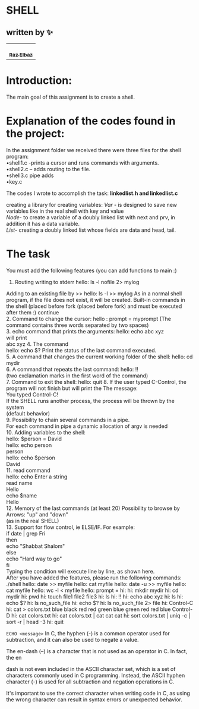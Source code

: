 # SHELL
## written by ✨

<!-- ALL-CONTRIBUTORS-LIST:START - Do not remove or modify this section -->
<!-- prettier-ignore-start -->
<!-- markdownlint-disable -->
<table>
  <tr>
    <td align="center"><a href="https://github.com/RazElbaz"><br /><sub><b>Raz Elbaz</b></sub></a><br /> </td>
  </tr>
</table>

</table>

# Introduction:
The main goal of this assignment is to create a shell.

# Explanation of the codes found in the project:

In the assignment folder we received there were three files for the shell program:  
•shell1.c -prints a cursor and runs commands with arguments.  
•shell2.c – adds routing to the file.  
•shell3.c pipe adds   
•key.c  

The codes I wrote to accomplish the task:
**linkedlist.h and linkedlist.c** 

creating a library for creating variables:
*Var* - is designed to save new variables like in the real shell with key and value  
*Node*- to create a variable of a doubly linked list with next and prv, in addition it has a data variable.  
*List*- creating a doubly linked list whose fields are data and head, tail.  

# The task  
You must add the following features (you can add functions to main :)  

1. Routing writing to stderr
hello: ls -l nofile 2> mylog

Adding to an existing file by >>
hello: ls -l >> mylog
As in a normal shell program, if the file does not exist, it will be created.
Built-in commands in the shell (placed before fork (placed before fork) and must be executed after them
:) continue  
2. Command to change the cursor:
hello : prompt = myprompt
(The command contains three words separated by two spaces)  
3. echo command that prints the arguments:
hello: echo abc xyz  
will print  
abc xyz
4. The command  
hello: echo $?
Print the status of the last command executed.  
5. A command that changes the current working folder of the shell:
hello: cd mydir  
6. A command that repeats the last command:
hello: !!  
(two exclamation marks in the first word of the command)  
7. Command to exit the shell:
hello: quit 
8. If the user typed C-Control, the program will not finish but will print the
The message:  
You typed Control-C!  
If the SHELL runs another process, the process will be thrown by the system  
(default behavior)  
9. Possibility to chain several commands in a pipe.  
For each command in pipe a dynamic allocation of argv is needed  
10. Adding variables to the shell:  
hello: $person = David  
hello: echo person  
person  
hello: echo $person  
David    
11. read command  
hello: echo Enter a string  
read name  
Hello  
echo $name  
Hello    
12. Memory of the last commands (at least 20) Possibility to browse by  
Arrows: "up" and "down"  
(as in the real SHELL)    
13. Support for flow control, ie ELSE/IF. For example:  
if date | grep Fri  
then  
  echo "Shabbat Shalom"  
else  
  echo "Hard way to go"  
fi    
Typing the condition will execute line by line, as shown here.  
After you have added the features, please run the following commands:  
./shell
hello: date >> myfile
hello: cat myfile
hello: date -u >> myfile
hello: cat myfile
hello: wc -l < myfile
hello: prompt = hi:
hi: mkdir mydir
hi: cd mydir
hi: pwd
hi: touch file1 file2 file3
hi: ls
hi: !!
hi: echo abc xyz
hi: ls
hi: echo $?
hi: ls no_such_file
hi: echo $?
hi: ls no_such_file 2> file
hi: Control-C
hi: cat > colors.txt
blue
black
red
red
green
blue
green
red
red
blue
Control-D
hi: cat colors.txt
hi: cat colors.txt | cat cat cat
hi: sort colors.txt | uniq -c | sort -r | head -3
hi: quit


```ECHO <message>```
In C, the hyphen (-) is a common operator used for subtraction, and it can also be used to negate a value.

The en-dash (–) is a character that is not used as an operator in C. In fact, the en

dash is not even included in the ASCII character set, which is a set of characters commonly used in C programming. Instead, the ASCII hyphen character (-) is used for all subtraction and negation operations in C.

It's important to use the correct character when writing code in C, as using the wrong character can result in syntax errors or unexpected behavior.
